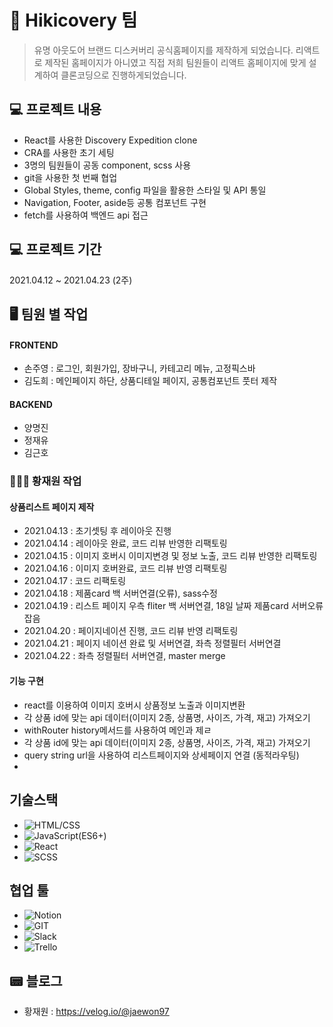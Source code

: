 # 👕 Hikicovery 팀

> 유명 아웃도어 브랜드 디스커버리 공식홈페이지를 제작하게 되었습니다.
> 리액트로 제작된 홈페이지가 아니였고 직접 저희 팀원들이 리액트 홈페이지에 맞게
> 설계하여 클론코딩으로 진행하게되었습니다.

## 💻 프로젝트 내용

- React를 사용한 Discovery Expedition clone
- CRA를 사용한 초기 세팅
- 3명의 팀원들이 공동 component, scss 사용
- git을 사용한 첫 번째 협업
- Global Styles, theme, config 파일을 활용한 스타일 및 API 통일
- Navigation, Footer, aside등 공통 컴포넌트 구현
- fetch를 사용하여 백엔드 api 접근

## 💻 프로젝트 기간

2021.04.12 ~ 2021.04.23 (2주)

## 🖥 팀원 별 작업

#### FRONTEND
- 손주영 : 로그인, 회원가입, 장바구니, 카테고리 메뉴, 고정픽스바
- 김도희 : 메인페이지 하단, 상품디테일 페이지, 공통컴포넌트 풋터 제작

#### BACKEND
- 양명진
- 정재유
- 김근호

### 👩🏻‍💻 황재원 작업

#### 상품리스트 페이지 제작
- 2021.04.13 : 초기셋팅 후 레이아웃 진행
- 2021.04.14 : 레이아웃 완료, 코드 리뷰 반영한 리팩토링
- 2021.04.15 : 이미지 호버시 이미지변경 및 정보 노출, 코드 리뷰 반영한 리팩토링
- 2021.04.16 : 이미지 호버완료, 코드 리뷰 반영 리팩토링
- 2021.04.17 : 코드 리팩토링
- 2021.04.18 : 제품card 백 서버연결(오류), sass수정
- 2021.04.19 : 리스트 페이지 우측 fliter 백 서버연결, 18일 날짜 제품card 서버오류 잡음
- 2021.04.20 : 페이지네이션 진행, 코드 리뷰 반영 리팩토링
- 2021.04.21 : 페이지 네이션 완료 및 서버연결, 좌측 정렬필터 서버연결
- 2021.04.22 : 좌측 정렬필터 서버연결, master merge

#### 기능 구현
- react를 이용하여 이미지 호버시 상품정보 노출과 이미지변환
- 각 상품 id에 맞는 api 데이터(이미지 2종, 상품명, 사이즈, 가격, 재고) 가져오기
- withRouter history메서드를 사용하여 메인과 제ㄹ
- 각 상품 id에 맞는 api 데이터(이미지 2종, 상품명, 사이즈, 가격, 재고) 가져오기
- query string url을 사용하여 리스트페이지와 상세페이지 연결 (동적라우팅)
- 


## 기술스택

- ![HTML/CSS](https://img.shields.io/badge/-HTML/CSS-E44D26)
- ![JavaScript(ES6+)](<https://img.shields.io/badge/-JavaScript(ES6%2B)-F0DB4D>)
- ![React](https://img.shields.io/badge/-React-blue)
- ![SCSS](https://img.shields.io/badge/-SCSS-ff69b4)

## 협업 툴

- ![Notion](https://img.shields.io/badge/-Notion-000000)
- ![GIT](https://img.shields.io/badge/-GIT-000000)
- ![Slack](https://img.shields.io/badge/-Slack-ff69b4)
- ![Trello](https://img.shields.io/badge/-Trello-blue)

## 📟 블로그

- 황재원 : https://velog.io/@jaewon97
